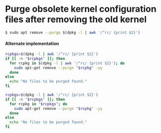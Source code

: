 # Purge obsolete kernel configuration files after removing the old kernel
```bash
$ sudo apt remove --purge $(dpkg -l | awk '/^rc/ {print $2}')
```
#### Alternate implementation
```bash
rcpkgs=$(dpkg -l | awk '/^rc/ {print $2}')
if [[ -n "$rcpkgs" ]]; then
  for rcpkg in $(dpkg -l | awk '/^rc/ {print $2}'); do
    sudo apt-get remove --purge "$rcpkg" -yy
  done
else
  echo "No files to be purged found."
fi

rcpkgs=$(dpkg -l | awk '/^rc/ {print $2}')
if [[ -n "$rcpkgs" ]]; then
  for rcpkg in "$rcpkgs"; do
    sudo apt-get remove --purge "$rcpkg" -yy
  done
else
  echo "No files to be purged found."
fi
```
